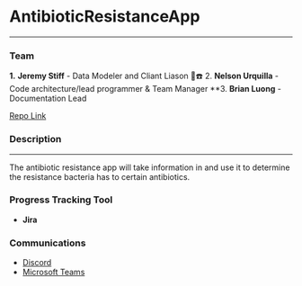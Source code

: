 # AntibioticResistanceApp
---

### Team
**1.** **Jeremy Stiff** - Data Modeler and Cliant Liason 💽☎️
2. **Nelson Urquilla** - Code architecture/lead programmer & Team Manager 
**3. **Brian Luong** - Documentation Lead 

[Repo Link](https://github.com/jstiff1092/AntibioticResistanceApp)

### Description
___
The antibiotic resistance app will take information in and use it to determine the resistance bacteria has to certain antibiotics.
### Progress Tracking Tool
- **Jira**

### Communications
- [Discord](https://discord.com)
- [Microsoft Teams](https://teams.microsoft.com/edustart)
